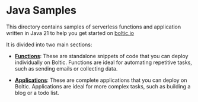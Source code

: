 # Java Samples

This directory contains samples of serverless functions and application written in Java 21 to help you get started on [boltic.io](https://www/boltic.io)

It is divided into two main sections:

- [**Functions**](functions/README.md): These are standalone snippets of code that you can deploy individually on Boltic. Functions are ideal for automating repetitive tasks, such as sending emails or collecting data.

- [**Applications**](applications/README.md): These are complete applications that you can deploy on Boltic. Applications are ideal for more complex tasks, such as building a blog or a todo list.
